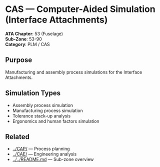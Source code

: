 # CAS — Computer-Aided Simulation (Interface Attachments)

**ATA Chapter**: 53 (Fuselage)  
**Sub-Zone**: 53-90  
**Category**: PLM / CAS

## Purpose

Manufacturing and assembly process simulations for the Interface Attachments.

## Simulation Types

- Assembly process simulation
- Manufacturing process simulation
- Tolerance stack-up analysis
- Ergonomics and human factors simulation

## Related

- [../CAP/](../CAP/) — Process planning
- [../CAE/](../CAE/) — Engineering analysis
- [../../README.md](../../README.md) — Sub-zone overview
